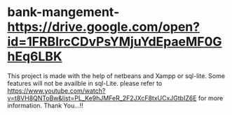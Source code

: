 # bank-mangement-https://drive.google.com/open?id=1FRBIrcCDvPsYMjuYdEpaeMF0GhEq6LBK
This project is made with the help of netbeans and Xampp or sql-lite.
Some features will not be availble in sql-Lite.
please refer to https://www.youtube.com/watch?v=t8VH8QNToBw&list=PL_Ke9hJMFeR_2F2JXcF8txUCxJGtbIZ6E for more information.
Thank You...!!
